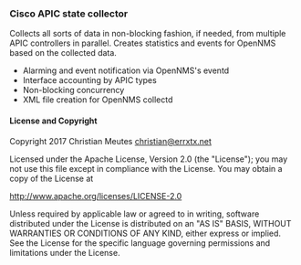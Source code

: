 ### Cisco APIC state collector ###

Collects all sorts of data in non-blocking fashion, if needed, from multiple APIC controllers in parallel. Creates statistics and events for OpenNMS based on the collected data. 

- Alarming and event notification via OpenNMS's eventd
- Interface accounting by APIC types
- Non-blocking concurrency
- XML file creation for OpenNMS collectd

#### License and Copyright

Copyright 2017 Christian Meutes <christian@errxtx.net>

Licensed under the Apache License, Version 2.0 (the "License");
you may not use this file except in compliance with the License.
You may obtain a copy of the License at

  http://www.apache.org/licenses/LICENSE-2.0

Unless required by applicable law or agreed to in writing, software
distributed under the License is distributed on an "AS IS" BASIS,
WITHOUT WARRANTIES OR CONDITIONS OF ANY KIND, either express or implied.
See the License for the specific language governing permissions and
limitations under the License.
